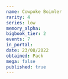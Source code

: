 ```yaml
---
name: Cowpoke Boimler
rarity: 4
series: low
memory_alpha:
bigbook_tier: 2
events: 7
in_portal:
date: 23/08/2022
obtained: Pack
mega: false
published: true
---
```



